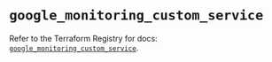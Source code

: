 # `google_monitoring_custom_service`

Refer to the Terraform Registry for docs: [`google_monitoring_custom_service`](https://registry.terraform.io/providers/hashicorp/google/6.45.0/docs/resources/monitoring_custom_service).
